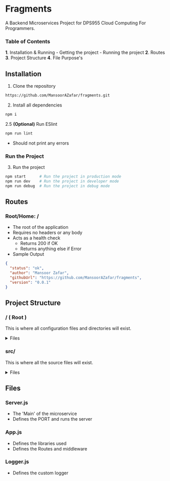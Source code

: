 # Fragments

A Backend Microservices Project for DPS955 Cloud Computing For Programmers.

### Table of Contents

**1**. Installation & Running - Getting the project - Running the project
**2**. Routes
**3**. Project Structure
**4**. File Purpose's

## Installation

1. Clone the repository

```bash
https://github.com/MansoorAZafar/fragments.git
```

2. Install all dependencies

```bash
npm i
```

2.5 **(Optional)** Run ESlint

```bash
npm run lint
```

- Should not print any errors

### Run the Project

3. Run the project

```bash
npm start      # Run the project in production mode
npm run dev    # Run the project in developer mode
npm run debug  # Run the project in debug mode
```

## Routes

### Root/Home: /

- The root of the application
- Requires no headers or any body
- Acts as a health check
  - Returns 200 if OK
  - Returns anything else if Error
- Sample Output

```json
{
  "status": "ok",
  "author": "Mansoor Zafar",
  "githubUrl": "https://github.com/MansoorAZafar/fragments",
  "version": "0.0.1"
}
```

## Project Structure

### / ( Root )

This is where all configuration files and directories will exist.

<details>
<summary>Files</summary>
<ul>
    <li>package.json</li>
    <li>package-lock.json</li>
    <li>eslint.config.mjs</li>
    <li>.prettierrc</li>
    <li>.gitignore</li>
    <li>.vscode/</li>
    <li>src/</li>
</ul>
</details>

### src/

This is where all the source files will exist.

<details>
<summary>Files</summary>
<ul>
    <li>app.js</li>
    <li>configuration.js</li>
    <li>logger.js</li>
    <li>server.js</li>
</ul>
</details>

## Files

### Server.js

- The 'Main' of the microservice
- Defines the PORT and runs the server

### App.js

- Defines the libraries used
- Defines the Routes and middleware

### Logger.js

- Defines the custom logger

